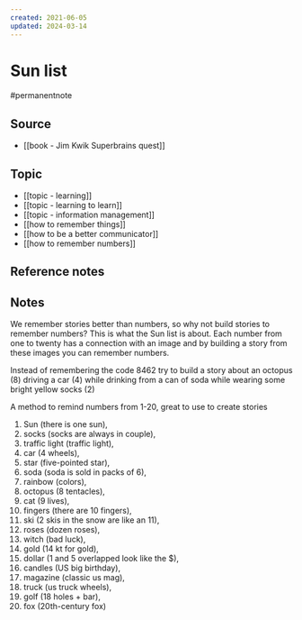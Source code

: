 ```yaml
---
created: 2021-06-05
updated: 2024-03-14
---
```

# Sun list
#permanentnote 
## Source
- [[book - Jim Kwik Superbrains quest]]

## Topic
- [[topic - learning]]
- [[topic - learning to learn]]
- [[topic - information management]]
- [[how to remember things]]
- [[how to be a better communicator]]
- [[how to remember numbers]]

## Reference notes

## Notes
We remember stories better than numbers, so why not build stories to remember numbers? This is what the Sun list is about. Each number from one to twenty has a connection with an image and by building a story from these images you can remember numbers.

Instead of remembering the code 8462 try to build a story about an octopus (8) driving a car (4) while drinking from a can of soda while wearing some bright yellow socks (2)

A method to remind numbers from 1-20, great to use to create stories

1. Sun (there is one sun), 
2. socks (socks are always in couple), 
3. traffic light (traffic light), 
4. car (4 wheels), 
5. star (five-pointed star), 
6. soda (soda is sold in packs of 6), 
7. rainbow (colors), 
8. octopus (8 tentacles), 
9. cat (9 lives), 
10. fingers (there are 10 fingers), 
11. ski (2 skis in the snow are like an 11), 
12. roses (dozen roses), 
13. witch (bad luck), 
14. gold (14 kt for gold), 
15. dollar (1 and 5 overlapped look like the $), 
16. candles (US big birthday), 
17. magazine (classic us mag), 
18. truck (us truck wheels), 
19. golf (18 holes + bar), 
20. fox (20th-century fox) 

